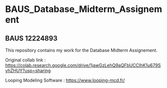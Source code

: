 # BAUS_Database_Midterm_Assignement

## BAUS 12224893 

This repository contains my work for the Database Midterm Assignement.

Original collab link : https://colab.research.google.com/drive/1jawGzLehQ9aQFbUCCIhK1u679SyhZHUY?usp=sharing

Looping Modeling Software : https://www.looping-mcd.fr/
